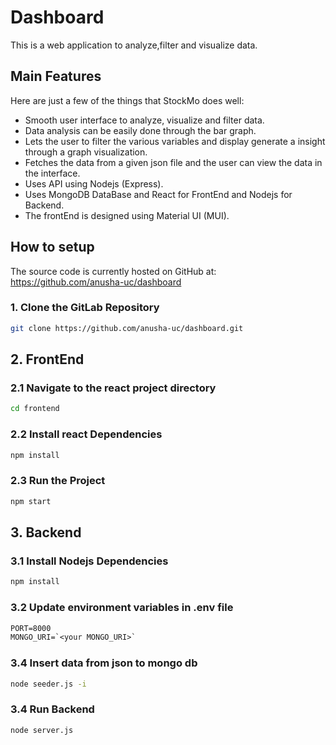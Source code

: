 
# Dashboard

This is a web application to analyze,filter and visualize data.

## Main Features
Here are just a few of the things that StockMo does well:

  - Smooth user interface to analyze, visualize and filter data.
  - Data analysis can be easily done through the bar graph.
  - Lets the user to filter the various variables and display generate a insight through a graph visualization.
  - Fetches the data from a given json file and the user can view the data in the interface. 
  - Uses API using Nodejs (Express). 
  - Uses MongoDB DataBase and React for FrontEnd and Nodejs for Backend.
  - The frontEnd is designed using Material UI (MUI).

## How to setup
The source code is currently hosted on GitHub at:
https://github.com/anusha-uc/dashboard

### 1. Clone the GitLab Repository
```sh
git clone https://github.com/anusha-uc/dashboard.git
```
## 2. FrontEnd
### 2.1 Navigate to the react project directory
```sh
cd frontend
```
### 2.2 Install react Dependencies
```sh
npm install
```
### 2.3 Run the Project
```sh
npm start
```

## 3. Backend
### 3.1 Install Nodejs Dependencies
```sh
npm install
```

### 3.2 Update environment variables in .env file
```txt
PORT=8000
MONGO_URI=`<your MONGO_URI>`

```
### 3.4 Insert data from json to mongo db
```sh
node seeder.js -i
```

### 3.4 Run Backend
```sh
node server.js
```
